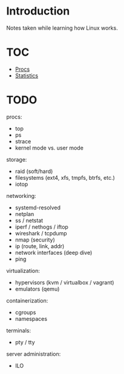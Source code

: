 # Introduction

Notes taken while learning how Linux works.

# TOC

- [Procs](./procs/README.md)
- [Statistics](./stats/README.md)

# TODO

procs:
- top
- ps
- strace
- kernel mode vs. user mode

storage:
- raid (soft/hard)
- filesystems (ext4, xfs, tmpfs, btrfs, etc.)
- iotop

networking:
- systemd-resolved
- netplan
- ss / netstat
- iperf / nethogs / iftop
- wireshark / tcpdump
- nmap (security)
- ip (route, link, addr)
- network interfaces (deep dive)
- ping

virtualization:
- hypervisors (kvm / virtualbox / vagrant)
- emulators (qemu)

containerization:
- cgroups
- namespaces

terminals:
- pty / tty

server administration:
- ILO
